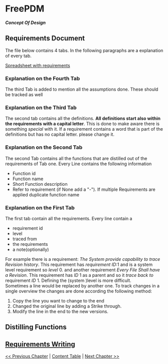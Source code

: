 # FreePDM
***Concept Of Design***

## Requirements Document

The file below contains 4 tabs.
In the following paragraphs are a explanation of every tab.

[Spreadsheet with requirements](FreePDM_04-Requirements.fods)

### Explanation on the Fourth Tab

The third Tab is added to mention all the assumptions done.
These should be tracked as well

### Explanation on the Third Tab

The second tab contains all the definitions.
**All definitions start also within the requirements with a capital letter**.
This is done to make aware there is something _special_ with it.
If a requirement contains a word that is part of the definitions but has no capital letter. please change it.

### Explanation on the Second Tab

The second Tab contains all the functions that are distilled out of the requirements of Tab one.
Every Line contains the following information

- Function id
- Function name
- Short Function description
- Refer to requirement (if None add a "-").
If multiple Requirements are applied duplicate function name

### Explanation on the First Tab

The first tab contain all the requirements.
Every line contain a 

- requirement id
- level
- traced from
- the requirements
- a note(optionally)

For example there is a requirement:
_The System provide capability to trace Revision history_.
This requirement has _requirement ID_:1 and is a system level requirement so _level_ 0.
and another requirement
_Every File Shall have a Revision_.
This requirement has _ID_ 1 as a parent and so it _trace back to_ requirement _ID_ 1.
Defining the (system )level is more difficult.  
Sometimes a line would be replaced by another one.
To track changes in a single overview the changes are done according the following method:

1. Copy the line you want to change to the end
2. Changed the original line by adding a Strike through.
3. Modify the line in the end to the new versions.

## Distilling Functions



## [Requirements Writing](FreePDM_04-1-RequirementsWriting.md)

[<< Previous Chapter](FreePDM_03-2-SVNProjectStructure.md) | [Content Table](README.md) | [Next Chapter >>](FreePDM_04-1-RequirementsWriting.md)
